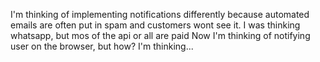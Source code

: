 I'm thinking of implementing notifications differently because automated emails are often put in spam and customers wont see it.
I was thinking whatsapp, but mos of the api or all are paid
Now I'm thinking of notifying user on the browser, but how? I'm thinking...
